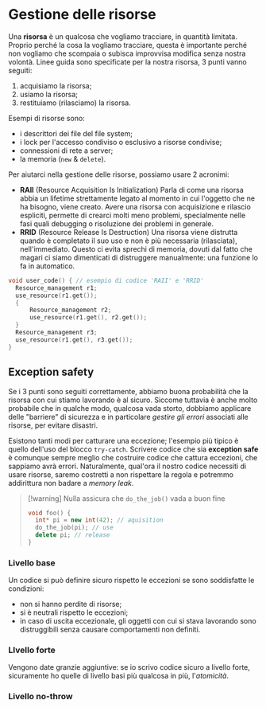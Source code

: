 ```toc
```
# Gestione delle risorse
Una **risorsa** è un qualcosa che vogliamo tracciare, in quantità limitata.
Proprio perché la cosa la vogliamo tracciare, questa è importante perché non vogliamo che scompaia o subisca improvvisa modifica senza nostra volontà.
Linee guida sono specificate per la nostra risorsa, 3 punti vanno seguiti:
1) acquisiamo la risorsa;
2) usiamo la risorsa;
3) restituiamo (rilasciamo) la risorsa.

Esempi di risorse sono:
- i descrittori dei file del file system;
- i lock per l'accesso condiviso o esclusivo a risorse condivise;
- connessioni di rete a server;
- la memoria (`new` & `delete`).

Per aiutarci nella gestione delle risorse, possiamo usare 2 acronimi:
- **RAII** (Resource Acquisition Is Initialization)
  Parla di come una risorsa abbia un lifetime strettamente legato al momento in cui l'oggetto che ne ha bisogno, viene creato. Avere una risorsa con acquisizione e rilascio espliciti, permette di crearci molti meno problemi, specialmente nelle fasi quali debugging o risoluzione dei problemi in generale.
- **RRID** (Resource Release Is Destruction)
  Una risorsa viene distrutta quando è completato il suo uso e non è più necessaria (rilasciata), nell'immediato. Questo ci evita sprechi di memoria, dovuti dal fatto che magari ci siamo dimenticati di distruggere manualmente: una funzione lo fa in automatico.

```cpp
void user_code() { // esempio di codice 'RAII' e 'RRID'
  Resource_management r1;
  use_resource(r1.get());
  {
	  Resource_management r2;
	  use_resource(r1.get(), r2.get());
  }
  Resource_management r3;
  use_resource(r1.get(), r3.get());
}
```

## Exception safety
Se i 3 punti sono seguiti correttamente, abbiamo buona probabilità che la risorsa con cui stiamo lavorando è al sicuro. Siccome tuttavia è anche molto probabile che in qualche modo, qualcosa vada storto, dobbiamo applicare delle "barriere" di sicurezza e in particolare *gestire gli errori* associati alle risorse, per evitare disastri.

Esistono tanti modi per catturare una eccezione; l'esempio più tipico è quello dell'uso del blocco `try-catch`. Scrivere codice che sia **exception safe** è comunque sempre meglio che costruire codice che cattura eccezioni, che sappiamo avrà errori.
Naturalmente, qual'ora il nostro codice necessiti di usare risorse, saremo costretti a  non rispettare la regola e potremmo addirittura non badare a *memory leak*.

> [!warning] Nulla assicura che `do_the_job()` vada a buon fine
>```cpp
>void foo() {
>	int* pi = new int(42); // aquisition
>	do_the_job(pi); // use
>	delete pi; // release
>}
>```

### Livello base
Un codice si può definire sicuro rispetto le eccezioni se sono soddisfatte le condizioni:
- non si hanno perdite di risorse;
- si è neutrali rispetto le eccezioni;
- in caso di uscita eccezionale, gli oggetti con cui si stava lavorando sono distruggibili senza causare comportamenti non definiti.

### LIvello forte
Vengono date granzie aggiuntive: se io scrivo codice sicuro a livello forte, sicuramente ho quelle di livello basi più qualcosa in più, l'*atomicità*. 

### Livello no-throw
